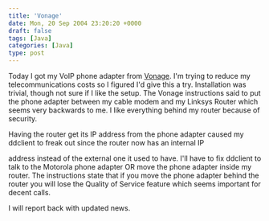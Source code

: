 ```yaml
---
title: 'Vonage'
date: Mon, 20 Sep 2004 23:20:20 +0000
draft: false
tags: [Java]
categories: [Java]
type: post
---
```


Today I got my VoIP phone adapter from [Vonage](http://www.vonage.com). I'm trying to reduce my telecommunications costs so I figured I'd give this a try. Installation was trivial, though not sure if I like the setup. The Vonage instructions said to put the phone adapter between my cable modem and my Linksys Router which seems very backwards to me. I like everything behind my router because of security.

Having the router get its IP address from the phone adapter caused my ddclient to freak out since the router now has an internal IP

address instead of the external one it used to have. I'll have to fix ddclient to talk to the Motorola phone adapter OR move the phone adapter inside my router. The instructions state that if you move the phone adapter behind the router you will lose the Quality of Service feature which seems important for decent calls.

I will report back with updated news.